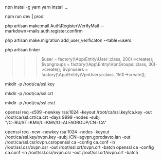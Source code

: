 npn instal -g yarn
yarn install ...

npm run dev | prod

php artisan make:mail Auth\Register\VerifyMail --markdown=mails.auth.register.confirm

php artisan make:migration add_user_verificaton --table=users

php artisan tinker
>>> $user = factory(\App\Entity\User::class, 200)->create();
>>> $vpngroups = factory(\App\Entity\VpnGroups::class, 30)->create();
>>> $vpnusers = factory(\App\Entity\VpnUsers::class, 150)->create();





mkdir -p /root/ca/ssl.key

mkdir -p /root/ca/ssl.crt

mkdir -p /root/ca/ssl.csr/


openssl req -x509 -newkey rsa:1024 -keyout /root/ca/ssl.key/ca.key -out /root/ca/ssl.crt/ca.crt -days 9999 -nodes  -subj "/C=RU/ST=KMV/L=KMV/O=ALFAGROUP/CN=CA"

openssl req -new -newkey rsa:1024 -nodes -keyout /root/ca/ssl.key/ovpn.key -subj /CN=agvpn.gorodavto.lan -out /root/ca/ssl.csr/ovpn.csropenssl ca -config ca.conf -in /root/ssl.csr/ovpn.csr -out /root/ssl.crt/ovpn.crt -batch
openssl ca -config ca.conf -in /root/ssl.csr/ovpn.csr -out /root/ssl.crt/ovpn.crt -batch
